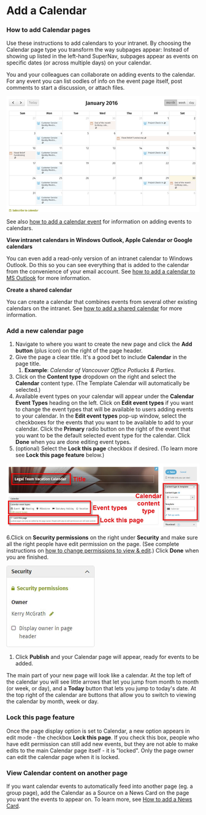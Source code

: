 # Add a Calendar

### How to add Calendar pages

Use these instructions to add calendars to your intranet. By choosing the Calendar page type you transform the way subpages appear: Instead of showing up listed in the left-hand SuperNav, subpages appear as events on specific dates \(or across multiple days\) on your calendar.  
  
You and your colleagues can collaborate on adding events to the calendar. For any event you can list oodles of info on the event page itself, post comments to start a discussion, or attach files.  
  


![](../../../.gitbook/assets/1%20%28115%29.png)



See also [how to add a calendar event](add-calendar-event.md) for information on adding events to calendars.  
 

**View intranet calendars in Windows Outlook, Apple Calendar or Google calendars**

You can even add a read-only version of an intranet calendar to Windows Outlook. Do this so you can see everything that is added to the calendar from the convenience of your email account. See [how to add a calendar to MS Outlook](add-a-calendar-to-external-calendar-applications.md) for more information.

**Create a shared calendar**

You can create a calendar that combines events from several other existing calendars on the intranet. See [how to add a shared calendar](add-shared-calendar.md) for more information.

### Add a new calendar page

1. Navigate to where you want to create the new page and click the **Add button** \(plus icon\) on the right of the page header.
2. Give the page a clear title. It's a good bet to include **Calendar** in the page title.
   1. **Example**: _Calendar of Vancouver Office Potlucks & Parties_.
3. Click on the **Content type** dropdown on the right and select the **Calendar** content type. \(The Template Calendar will automatically be selected.\)
4. Available event types on your calendar will appear under the **Calendar Event Types** heading on the left. Click on **Edit event types** if you want to change the event types that will be available to users adding events to your calendar. In the **Edit event types** pop-up window, select the checkboxes for the events that you want to be available to add to your calendar. Click the **Primary** radio button on the right of the event that you want to be the default selected event type for the calendar. Click **Done** when you are done editing event types.
5. \(optional\) Select the **Lock this page** checkbox if desired. \(To learn more see **Lock this page feature** below.\)

![](../../../.gitbook/assets/2%20%2889%29.jpg)

6.Click on **Security permissions** on the right under **Security** and make sure all the right people have edit permission on the page. \(See complete instructions on [how to change permissions to view & edit](../../security-settings-and-permissions/permission-to-view-and-edit.md).\) Click **Done** when you are finished.

![](../../../.gitbook/assets/3%20%2856%29.jpg)



1. Click **Publish** and your Calendar page will appear, ready for events to be added.

The main part of your new page will look like a calendar. At the top left of the calendar you will see little arrows that let you jump from month to month \(or week, or day\), and a **Today** button that lets you jump to today's date. At the top right of the calendar are buttons that allow you to switch to viewing the calendar by month, week or day.

### Lock this page feature

Once the page display option is set to Calendar, a new option appears in edit mode - the checkbox **Lock this page**. If you check this box, people who have edit permission can still add new events, but they are not able to make edits to the main Calendar page itself - it is "locked". Only the page owner can edit the calendar page when it is locked.

### View Calendar content on another page

If you want calendar events to automatically feed into another page \(eg. a group page\), add the Calendar as a Source on a News Card on the page you want the events to appear on. To learn more, see [How to add a News Card](../../add-content-with-news-cards/add-new-cards.md).


